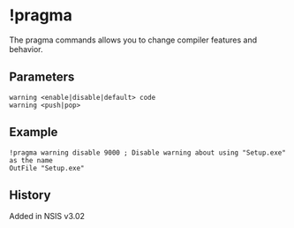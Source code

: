 # !pragma

The pragma commands allows you to change compiler features and behavior.

## Parameters

    warning <enable|disable|default> code
    warning <push|pop>


## Example

    !pragma warning disable 9000 ; Disable warning about using "Setup.exe" as the name
    OutFile "Setup.exe"

## History

Added in NSIS v3.02

[1]: http://www.un4seen.com/petite/
[2]: http://upx.sourceforge.net/